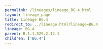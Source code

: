 ```yaml
---
permalink: /lineages/lineage_BG.4.html
layout: lineage_page
title: Lineage BG.4
redirect_to: ../lineage.html?lineage=BG.4
lineage: BG.4
parent: B.1.1.529.2.12.1
children: ['BG.4']
---
```

